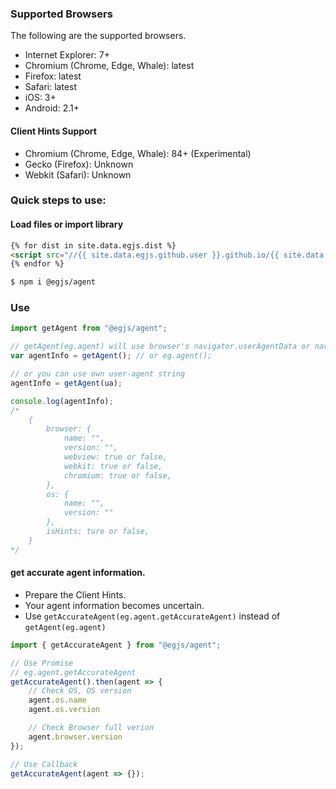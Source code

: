 
### Supported Browsers
The following are the supported browsers.

* Internet Explorer: 7+
* Chromium (Chrome, Edge, Whale): latest
* Firefox: latest
* Safari: latest
* iOS: 3+
* Android: 2.1+

#### Client Hints Support
* Chromium (Chrome, Edge, Whale): 84+ (Experimental)
* Gecko (Firefox): Unknown
* Webkit (Safari): Unknown



### Quick steps to use:

#### Load files or import library

``` html
{% for dist in site.data.egjs.dist %}
<script src="//{{ site.data.egjs.github.user }}.github.io/{{ site.data.egjs.github.repo }}/{{ dist }}"></script>
{% endfor %}
```

```sh
$ npm i @egjs/agent
```

### Use

```javascript
import getAgent from "@egjs/agent";

// getAgent(eg.agent) will use browser's navigator.userAgentData or navigator.userAgent
var agentInfo = getAgent(); // or eg.agent();

// or you can use own user-agent string
agentInfo = getAgent(ua);

console.log(agentInfo);
/*
    {
        browser: {
            name: "",
            version: "",
            webview: true or false,
            webkit: true or false,
            chromium: true or false,
        },
        os: {
            name: "",
            version: ""
        },
        isHints: ture or false,
    }
*/
```

#### get accurate agent information.
* Prepare the Client Hints.
* Your agent information becomes uncertain.
* Use `getAccurateAgent(eg.agent.getAccurateAgent)` instead of `getAgent(eg.agent)`


```js
import { getAccurateAgent } from "@egjs/agent";

// Use Promise
// eg.agent.getAccurateAgent
getAccurateAgent().then(agent => {
    // Check OS, OS version
    agent.os.name
    agent.os.version

    // Check Browser full verion
    agent.browser.version
});

// Use Callback
getAccurateAgent(agent => {});
```